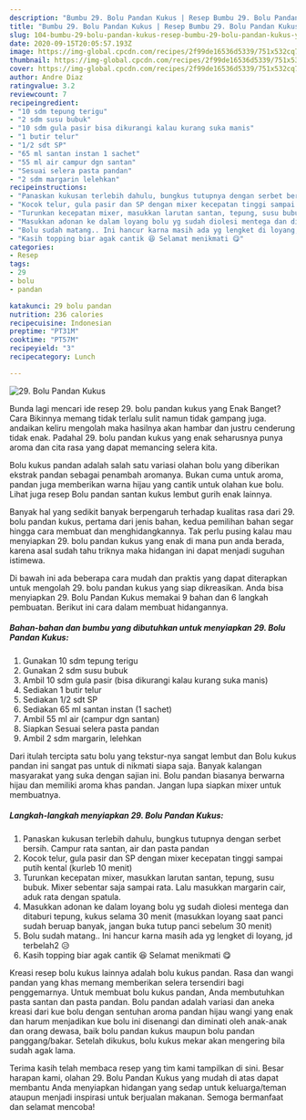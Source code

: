 ```yaml
---
description: "Bumbu 29. Bolu Pandan Kukus | Resep Bumbu 29. Bolu Pandan Kukus Yang Lezat Sekali"
title: "Bumbu 29. Bolu Pandan Kukus | Resep Bumbu 29. Bolu Pandan Kukus Yang Lezat Sekali"
slug: 104-bumbu-29-bolu-pandan-kukus-resep-bumbu-29-bolu-pandan-kukus-yang-lezat-sekali
date: 2020-09-15T20:05:57.193Z
image: https://img-global.cpcdn.com/recipes/2f99de16536d5339/751x532cq70/29-bolu-pandan-kukus-foto-resep-utama.jpg
thumbnail: https://img-global.cpcdn.com/recipes/2f99de16536d5339/751x532cq70/29-bolu-pandan-kukus-foto-resep-utama.jpg
cover: https://img-global.cpcdn.com/recipes/2f99de16536d5339/751x532cq70/29-bolu-pandan-kukus-foto-resep-utama.jpg
author: Andre Diaz
ratingvalue: 3.2
reviewcount: 7
recipeingredient:
- "10 sdm tepung terigu"
- "2 sdm susu bubuk"
- "10 sdm gula pasir bisa dikurangi kalau kurang suka manis"
- "1 butir telur"
- "1/2 sdt SP"
- "65 ml santan instan 1 sachet"
- "55 ml air campur dgn santan"
- "Sesuai selera pasta pandan"
- "2 sdm margarin lelehkan"
recipeinstructions:
- "Panaskan kukusan terlebih dahulu, bungkus tutupnya dengan serbet bersih. Campur rata santan, air dan pasta pandan"
- "Kocok telur, gula pasir dan SP dengan mixer kecepatan tinggi sampai putih kental (kurleb 10 menit)"
- "Turunkan kecepatan mixer, masukkan larutan santan, tepung, susu bubuk. Mixer sebentar saja sampai rata. Lalu masukkan margarin cair, aduk rata dengan spatula."
- "Masukkan adonan ke dalam loyang bolu yg sudah diolesi mentega dan ditaburi tepung, kukus selama 30 menit (masukkan loyang saat panci sudah beruap banyak, jangan buka tutup panci sebelum 30 menit)"
- "Bolu sudah matang.. Ini hancur karna masih ada yg lengket di loyang, jd terbelah2 😥"
- "Kasih topping biar agak cantik 😆 Selamat menikmati 😋"
categories:
- Resep
tags:
- 29
- bolu
- pandan

katakunci: 29 bolu pandan 
nutrition: 236 calories
recipecuisine: Indonesian
preptime: "PT31M"
cooktime: "PT57M"
recipeyield: "3"
recipecategory: Lunch

---
```



![29. Bolu Pandan Kukus](https://img-global.cpcdn.com/recipes/2f99de16536d5339/751x532cq70/29-bolu-pandan-kukus-foto-resep-utama.jpg)

Bunda lagi mencari ide resep 29. bolu pandan kukus yang Enak Banget? Cara Bikinnya memang tidak terlalu sulit namun tidak gampang juga. andaikan keliru mengolah maka hasilnya akan hambar dan justru cenderung tidak enak. Padahal 29. bolu pandan kukus yang enak seharusnya punya aroma dan cita rasa yang dapat memancing selera kita.

Bolu kukus pandan adalah salah satu variasi olahan bolu yang diberikan ekstrak pandan sebagai penambah aromanya. Bukan cuma untuk aroma, pandan juga memberikan warna hijau yang cantik untuk olahan kue bolu. Lihat juga resep Bolu pandan santan kukus lembut gurih enak lainnya.

Banyak hal yang sedikit banyak berpengaruh terhadap kualitas rasa dari 29. bolu pandan kukus, pertama dari jenis bahan, kedua pemilihan bahan segar hingga cara membuat dan menghidangkannya. Tak perlu pusing kalau mau menyiapkan 29. bolu pandan kukus yang enak di mana pun anda berada, karena asal sudah tahu triknya maka hidangan ini dapat menjadi suguhan istimewa.


Di bawah ini ada beberapa cara mudah dan praktis yang dapat diterapkan untuk mengolah 29. bolu pandan kukus yang siap dikreasikan. Anda bisa menyiapkan 29. Bolu Pandan Kukus memakai 9 bahan dan 6 langkah pembuatan. Berikut ini cara dalam membuat hidangannya.

<!--inarticleads1-->

##### Bahan-bahan dan bumbu yang dibutuhkan untuk menyiapkan 29. Bolu Pandan Kukus:

1. Gunakan 10 sdm tepung terigu
1. Gunakan 2 sdm susu bubuk
1. Ambil 10 sdm gula pasir (bisa dikurangi kalau kurang suka manis)
1. Sediakan 1 butir telur
1. Sediakan 1/2 sdt SP
1. Sediakan 65 ml santan instan (1 sachet)
1. Ambil 55 ml air (campur dgn santan)
1. Siapkan Sesuai selera pasta pandan
1. Ambil 2 sdm margarin, lelehkan


Dari itulah tercipta satu bolu yang tekstur-nya sangat lembut dan Bolu kukus pandan ini sangat pas untuk di nikmati siapa saja. Banyak kalangan masyarakat yang suka dengan sajian ini. Bolu pandan biasanya berwarna hijau dan memiliki aroma khas pandan. Jangan lupa siapkan mixer untuk membuatnya. 

<!--inarticleads2-->

##### Langkah-langkah menyiapkan 29. Bolu Pandan Kukus:

1. Panaskan kukusan terlebih dahulu, bungkus tutupnya dengan serbet bersih. Campur rata santan, air dan pasta pandan
1. Kocok telur, gula pasir dan SP dengan mixer kecepatan tinggi sampai putih kental (kurleb 10 menit)
1. Turunkan kecepatan mixer, masukkan larutan santan, tepung, susu bubuk. Mixer sebentar saja sampai rata. Lalu masukkan margarin cair, aduk rata dengan spatula.
1. Masukkan adonan ke dalam loyang bolu yg sudah diolesi mentega dan ditaburi tepung, kukus selama 30 menit (masukkan loyang saat panci sudah beruap banyak, jangan buka tutup panci sebelum 30 menit)
1. Bolu sudah matang.. Ini hancur karna masih ada yg lengket di loyang, jd terbelah2 😥
1. Kasih topping biar agak cantik 😆 Selamat menikmati 😋


Kreasi resep bolu kukus lainnya adalah bolu kukus pandan. Rasa dan wangi pandan yang khas memang memberikan selera tersendiri bagi penggemarnya. Untuk membuat bolu kukus pandan, Anda membutuhkan pasta santan dan pasta pandan. Bolu pandan adalah variasi dan aneka kreasi dari kue bolu dengan sentuhan aroma pandan hijau wangi yang enak dan harum menjadikan kue bolu ini disenangi dan diminati oleh anak-anak dan orang dewasa, baik bolu pandan kukus maupun bolu pandan panggang/bakar. Setelah dikukus, bolu kukus mekar akan mengering bila sudah agak lama. 

Terima kasih telah membaca resep yang tim kami tampilkan di sini. Besar harapan kami, olahan 29. Bolu Pandan Kukus yang mudah di atas dapat membantu Anda menyiapkan hidangan yang sedap untuk keluarga/teman ataupun menjadi inspirasi untuk berjualan makanan. Semoga bermanfaat dan selamat mencoba!
